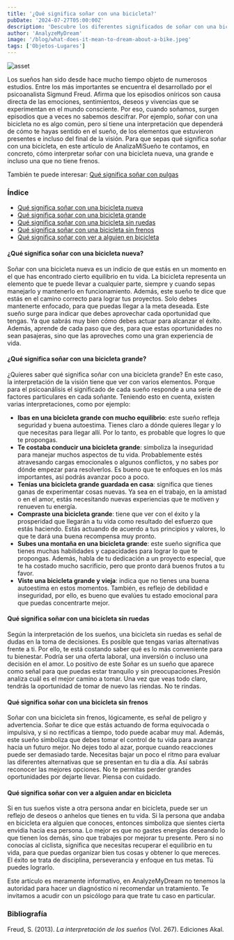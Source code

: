 ```yaml
---
title: '¿Qué significa soñar con una bicicleta?'
pubDate: '2024-07-27T05:00:00Z'
description: 'Descubre los diferentes significados de soñar con una bicicleta, desde una bicicleta nueva hasta una sin frenos, y cómo interpretar estos sueños.'
author: 'AnalyzeMyDream'
image: '/blog/what-does-it-mean-to-dream-about-a-bike.jpeg'
tags: ['Objetos-Lugares']
---
```


![asset](/blog/what-does-it-mean-to-dream-about-a-bike.jpeg)

Los sueños han sido desde hace mucho tiempo objeto de numerosos estudios. Entre los más importantes se encuentra el desarrollado por el psicoanalista Sigmund Freud. Afirma que los episodios oníricos son causa directa de las emociones, sentimientos, deseos y vivencias que se experimentan en el mundo consciente. Por eso, cuando soñamos, surgen episodios que a veces no sabemos descifrar. 
Por ejemplo, soñar con una bicicleta no es algo común, pero sí tiene una interpretación que dependerá de cómo te hayas sentido en el sueño, de los elementos que estuvieron presentes e incluso del final de la visión. Para que sepas qué significa soñar con una bicicleta, en este artículo de AnalizaMiSueño te contamos, en concreto, cómo interpretar soñar con una bicicleta nueva, una grande e incluso una que no tiene frenos. 

También te puede interesar: [Qué significa soñar con pulgas](#)

### Índice

- [Qué significa soñar con una bicicleta nueva](#que-significa-soñar-con-una-bicicleta-nueva)
- [Qué significa soñar con una bicicleta grande](#que-significa-soñar-con-una-bicicleta-grande)
- [Qué significa soñar con una bicicleta sin ruedas](#que-significa-soñar-con-una-bicicleta-sin-ruedas)
- [Qué significa soñar con una bicicleta sin frenos](#que-significa-soñar-con-una-bicicleta-sin-frenos)
- [Qué significa soñar con ver a alguien en bicicleta](#que-significa-soñar-con-ver-a-alguien-en-bicicleta)

#### ¿Qué significa soñar con una bicicleta nueva?

Soñar con una bicicleta nueva es un indicio de que estás en un momento en el que has encontrado cierto equilibrio en tu vida. La bicicleta representa un elemento que te puede llevar a cualquier parte, siempre y cuando sepas manejarlo y mantenerlo en funcionamiento. Además, este sueño te dice que estás en el camino correcto para lograr tus proyectos. Solo debes mantenerte enfocado, para que puedas llegar a la meta deseada. 
Este sueño surge para indicar que debes aprovechar cada oportunidad que tengas. Ya que sabrás muy bien cómo debes actuar para alcanzar el éxito. Además, aprende de cada paso que des, para que estas oportunidades no sean pasajeras, sino que las aproveches como una gran experiencia de vida. 

#### ¿Qué significa soñar con una bicicleta grande?

¿Quieres saber qué significa soñar con una bicicleta grande? En este caso, la interpretación de la visión tiene que ver con varios elementos. Porque para el psicoanálisis el significado de cada sueño responde a una serie de factores particulares en cada soñante. Teniendo esto en cuenta, existen varias interpretaciones, como por ejemplo:
- **Ibas en una bicicleta grande con mucho equilibrio**: este sueño refleja seguridad y buena autoestima. Tienes claro a dónde quieres llegar y lo que necesitas para llegar allí. Por lo tanto, es probable que logres lo que te propongas.
- **Te costaba conducir una bicicleta grande**: simboliza la inseguridad para manejar muchos aspectos de tu vida. Probablemente estés atravesando cargas emocionales o algunos conflictos, y no sabes por dónde empezar para resolverlos. Es bueno que te enfoques en los más importantes, así podrás avanzar poco a poco.
- **Tenías una bicicleta grande guardada en casa**: significa que tienes ganas de experimentar cosas nuevas. Ya sea en el trabajo, en la amistad o en el amor, estás necesitando nuevas experiencias que te motiven y renueven tu energía.
- **Compraste una bicicleta grande**: tiene que ver con el éxito y la prosperidad que llegarán a tu vida como resultado del esfuerzo que estás haciendo. Estás actuando de acuerdo a tus principios y valores, lo que te dará una buena recompensa muy pronto.
- **Subes una montaña en una bicicleta grande**: este sueño significa que tienes muchas habilidades y capacidades para lograr lo que te propongas. Además, habla de tu dedicación a un proyecto especial, que te ha costado mucho sacrificio, pero que pronto dará buenos frutos a tu favor.
- **Viste una bicicleta grande y vieja**: indica que no tienes una buena autoestima en estos momentos. También, es reflejo de debilidad e inseguridad, por ello, es bueno que evalúes tu estado emocional para que puedas concentrarte mejor. 

#### Qué significa soñar con una bicicleta sin ruedas

Según la interpretación de los sueños, una bicicleta sin ruedas es señal de dudas en la toma de decisiones. Es posible que tengas varias alternativas frente a ti. Por ello, te está costando saber qué es lo más conveniente para tu bienestar. Podría ser una oferta laboral, una inversión o incluso una decisión en el amor. Lo positivo de este Soñar es un sueño que aparece como señal para que puedas estar tranquilo y sin preocupaciones.Presión analiza cuál es el mejor camino a tomar. Una vez que veas todo claro, tendrás la oportunidad de tomar de nuevo las riendas. No te rindas.

#### Qué significa soñar con una bicicleta sin frenos

Soñar con una bicicleta sin frenos, lógicamente, es señal de peligro y advertencia. Soñar te dice que estás actuando de forma equivocada o impulsiva, y si no rectificas a tiempo, todo puede acabar muy mal. 
Además, este sueño simboliza que debes tomar el control de tu vida para avanzar hacia un futuro mejor. No dejes todo al azar, porque cuando reacciones puede ser demasiado tarde. Necesitas bajar un poco el ritmo para evaluar las diferentes alternativas que se presentan en tu día a día. Así sabrás reconocer las mejores opciones. No te permitas perder grandes oportunidades por dejarte llevar. Piensa con cuidado.

#### Qué significa soñar con ver a alguien andar en bicicleta

Si en tus sueños viste a otra persona andar en bicicleta, puede ser un reflejo de deseos o anhelos que tienes en tu vida. 
Si la persona que andaba en bicicleta era alguien que conoces, entonces simboliza que sientes cierta envidia hacia esa persona. Lo mejor es que no gastes energías deseando lo que tienen los demás, sino que trabajes por mejorar tu presente. 
Pero si no conocías al ciclista, significa que necesitas recuperar el equilibrio en tu vida, para que puedas organizar bien tus cosas y obtener lo que mereces. El éxito se trata de disciplina, perseverancia y enfoque en tus metas. Tú puedes lograrlo. 

Este artículo es meramente informativo, en AnalyzeMyDream no tenemos la autoridad para hacer un diagnóstico ni recomendar un tratamiento. Te invitamos a acudir con un psicólogo para que trate tu caso en particular. 

### Bibliografía

Freud, S. (2013). *La interpretación de los sueños* (Vol. 267). Ediciones Akal.
